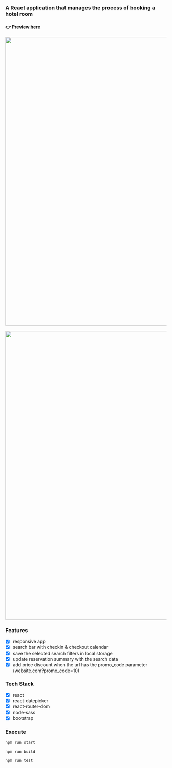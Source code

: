 ### A React application that manages the process of booking a hotel room

#### :point_right: **[Preview here](https://react-hotel-rooms-booking.netlify.app/)**

<kbd><img src="https://github.com/girls-incode/react-hotel-booking-app/blob/master/hotel-booking-home.png" alt="" width="900"/></kbd>
<br/><br/>
<kbd>
<img src="https://github.com/girls-incode/react-hotel-booking-app/blob/master/hotel-booking-activities-1.png" alt="" width="900" />
</kbd>
<br>

### Features
- [x] responsive app
- [x] search bar with checkin & checkout calendar
- [x] save the selected search filters in local storage
- [x] update reservation summary with the search data
- [x] add price discount when the url has the promo_code parameter 
(website.com?promo_code=10)

### Tech Stack
- [x] react
- [x] react-datepicker
- [x] react-router-dom
- [x] node-sass
- [x] bootstrap

### Execute

`npm run start`

`npm run build`

`npm run test`
